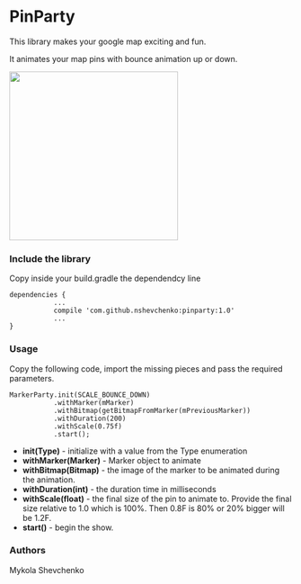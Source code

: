 # PinParty

This library makes your google map exciting and fun.

It animates your map pins with bounce animation up or down.

<img src="https://github.com/nshevchenko/PinParty/blob/master/pinparty_lib.gif" width="300">

### Include the library

Copy inside your build.gradle the dependendcy line 

```
dependencies {
           ...
           compile 'com.github.nshevchenko:pinparty:1.0'
           ...
}
```

### Usage

Copy the following code, import the missing pieces and pass the required parameters. 

```
MarkerParty.init(SCALE_BOUNCE_DOWN)
           .withMarker(mMarker)
           .withBitmap(getBitmapFromMarker(mPreviousMarker))
           .withDuration(200)
           .withScale(0.75f)
           .start();
```

- **init(Type)** - initialize with a value from the Type enumeration
- **withMarker(Marker)** - Marker object to animate 
- **withBitmap(Bitmap)** - the image of the marker to be animated during the animation.  
- **withDuration(int)** - the duration time in milliseconds
- **withScale(float)** - the final size of the pin to animate to. Provide the final size relative to 1.0 which is 100%. Then 0.8F is 80% or 20% bigger will be 1.2F. 
- **start()** - begin the show. 

### Authors
Mykola Shevchenko
